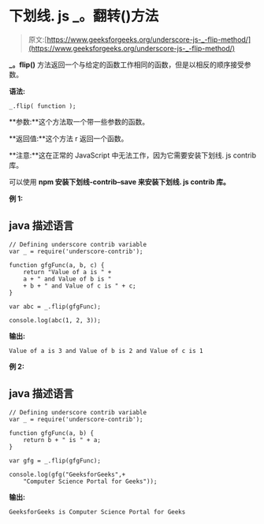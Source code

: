 # 下划线. js _。翻转()方法

> 原文:[https://www.geeksforgeeks.org/underscore-js-_-flip-method/](https://www.geeksforgeeks.org/underscore-js-_-flip-method/)

**_。flip()** 方法返回一个与给定的函数工作相同的函数，但是以相反的顺序接受参数。

**语法:**

```
_.flip( function );

```

**参数:**这个方法取一个带一些参数的函数。

**返回值:**这个方法 r 返回一个函数。

**注意:**这在正常的 JavaScript 中无法工作，因为它需要安装下划线. js contrib 库。

可以使用 **npm 安装下划线-contrib–save 来安装下划线. js contrib 库。**

**例 1:**

## java 描述语言

```
// Defining underscore contrib variable
var _ = require('underscore-contrib'); 

function gfgFunc(a, b, c) {
    return "Value of a is " + 
    a + " and Value of b is " 
    + b + " and Value of c is " + c;
}

var abc = _.flip(gfgFunc);

console.log(abc(1, 2, 3));
```

**输出:**

```
Value of a is 3 and Value of b is 2 and Value of c is 1

```

**例 2:**

## java 描述语言

```
// Defining underscore contrib variable
var _ = require('underscore-contrib'); 

function gfgFunc(a, b) {
    return b + " is " + a;
}

var gfg = _.flip(gfgFunc);

console.log(gfg("GeeksforGeeks",+
    "Computer Science Portal for Geeks"));
```

**输出:**

```
GeeksforGeeks is Computer Science Portal for Geeks

```